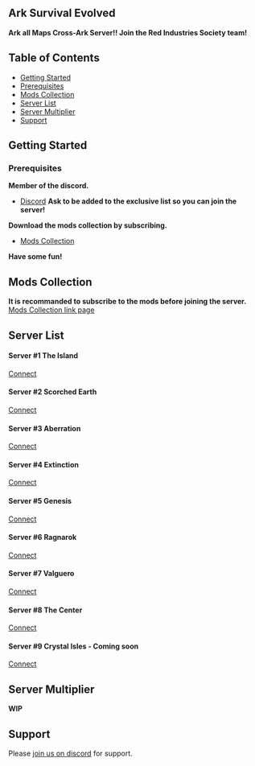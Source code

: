 ## Ark Survival Evolved
**Ark all Maps Cross-Ark Server!! Join the Red Industries Society team!**
## Table of Contents
- [Getting Started](#getting-started)
- [Prerequisites](#prerequisites)
- [Mods Collection](#mods-collection)
- [Server List](#server-list)
- [Server Multiplier](#server-multiplier)
- [Support](#support)

## Getting Started
### Prerequisites
**Member of the discord.**
- [Discord](#support)
**Ask to be added to the exclusive list so you can join the server!**

**Download the mods collection by subscribing.**
- [Mods Collection](#mods-collection)

**Have some fun!**

## Mods Collection
**It is recommanded to subscribe to the mods before joining the server.**
[Mods Collection link page](https://steamcommunity.com/sharedfiles/filedetails/?id=2086028655)
## Server List
#### Server #1 The Island
[Connect](steam://connect/pauloczmotherfuckingark.jeremie-pilon.com:26080)
#### Server #2 Scorched Earth
[Connect](steam://connect/pauloczmotherfuckingark.jeremie-pilon.com:26081)
#### Server #3 Aberration
[Connect](steam://connect/pauloczmotherfuckingark.jeremie-pilon.com:26082)
#### Server #4 Extinction
[Connect](steam://connect/pauloczmotherfuckingark.jeremie-pilon.com:26083)
#### Server #5 Genesis
[Connect](steam://connect/pauloczmotherfuckingark.jeremie-pilon.com:26084)
#### Server #6 Ragnarok
[Connect](steam://connect/pauloczmotherfuckingark.jeremie-pilon.com:26085)
#### Server #7 Valguero
[Connect](steam://connect/pauloczmotherfuckingark.jeremie-pilon.com:26086)
#### Server #8 The Center
[Connect](steam://connect/pauloczmotherfuckingark.jeremie-pilon.com:26087)
#### Server #9 Crystal Isles - Coming soon
[Connect](steam://connect/pauloczmotherfuckingark.jeremie-pilon.com:26088)
## Server Multiplier
**WIP**
## Support
Please [join us on discord](https://discord.gg/fdRcMTv) for support.
